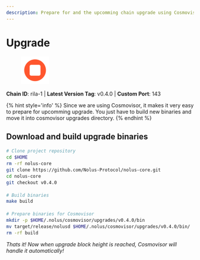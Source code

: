 ```yaml
---
description: Prepare for and the upcomming chain upgrade using Cosmovisor.
---
```


# Upgrade

<figure><img src="https://raw.githubusercontent.com/kj89/cosmos-images/main/logos/nolus.png" alt=""><figcaption></figcaption></figure>

**Chain ID**: rila-1 | **Latest Version Tag**: v0.4.0 | **Custom Port**: 143

{% hint style='info' %}
Since we are using Cosmovisor, it makes it very easy to prepare for upcomming upgrade.
You just have to build new binaries and move it into cosmovisor upgrades directory.
{% endhint %}

## Download and build upgrade binaries

```bash
# Clone project repository
cd $HOME
rm -rf nolus-core
git clone https://github.com/Nolus-Protocol/nolus-core.git
cd nolus-core
git checkout v0.4.0

# Build binaries
make build

# Prepare binaries for Cosmovisor
mkdir -p $HOME/.nolus/cosmovisor/upgrades/v0.4.0/bin
mv target/release/nolusd $HOME/.nolus/cosmovisor/upgrades/v0.4.0/bin/
rm -rf build
```

*Thats it! Now when upgrade block height is reached, Cosmovisor will handle it automatically!*
